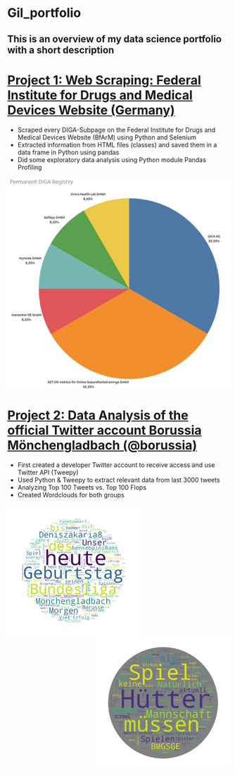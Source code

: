 # Gil_portfolio

## This is an overview of my data science portfolio with a short description

# [Project 1: Web Scraping: Federal Institute for Drugs and Medical Devices Website (Germany)](https://github.com/DrDataPsych/bfarmWebScrap)
- Scraped every DIGA-Subpage on the Federal Institute for Drugs and Medical Devices Website (BfArM) using Python and Selenium
- Extracted information from HTML files (classes) and saved them in a data frame in Python using pandas
- Did some exploratory data analysis using Python module Pandas Profiling

<img src="https://github.com/DrDataPsych/gil_portfolio/blob/main/images/donut.jpg" width=600 align=middle>

# [Project 2: Data Analysis of the official Twitter account Borussia Mönchengladbach (@borussia)](https://github.com/DrDataPsych/BMG)

- First created a developer Twitter account to receive access and use Twitter API (Tweepy)
- Used Python & Tweepy to extract relevant data from last 3000 tweets
- Analyzing Top 100 Tweets vs. Top 100 Flops
- Created Wordclouds for both groups


<img src="https://github.com/DrDataPsych/gil_portfolio/blob/main/images/top100_wordcloud.png" width=300 align=left> <img src="https://github.com/DrDataPsych/gil_portfolio/blob/main/images/flop100.png" width=300 align=right>

